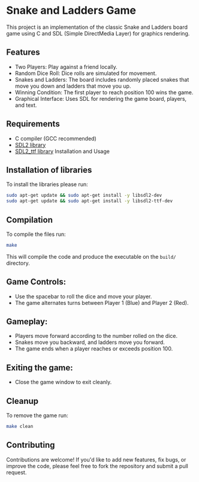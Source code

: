 # Snake and Ladders Game
This project is an implementation of the classic Snake and Ladders board game using C and SDL (Simple DirectMedia Layer) for graphics rendering.

## Features
- Two Players: Play against a friend locally.
- Random Dice Roll: Dice rolls are simulated for movement.
- Snakes and Ladders: The board includes randomly placed snakes that move you down and ladders that move you up.
- Winning Condition: The first player to reach position 100 wins the game.
- Graphical Interface: Uses SDL for rendering the game board, players, and text.
## Requirements
- C compiler (GCC recommended)
- [SDL2 library](https://www.libsdl.org/)
- [SDL2_ttf library](https://www.libsdl.org/projects/SDL_ttf/)
Installation and Usage

## Installation of libraries

To install the libraries please run:
```bash
sudo apt-get update && sudo apt-get install -y libsdl2-dev
sudo apt-get update && sudo apt-get install -y libsdl2-ttf-dev
```

## Compilation

To compile the files run:
```bash
make
```

This will compile the code and produce the executable on the `build/` directory.

## Game Controls:

- Use the spacebar to roll the dice and move your player.
- The game alternates turns between Player 1 (Blue) and Player 2 (Red).
## Gameplay:
- Players move forward according to the number rolled on the dice.
- Snakes move you backward, and ladders move you forward.
- The game ends when a player reaches or exceeds position 100.
## Exiting the game:
- Close the game window to exit cleanly.

## Cleanup
To remove the game run:
```bash
make clean
```
## Contributing
Contributions are welcome! If you'd like to add new features, fix bugs, or improve the code, please feel free to fork the repository and submit a pull request.